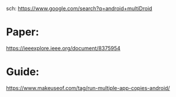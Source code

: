 sch: https://www.google.com/search?q=android+multiDroid

# Paper:
https://ieeexplore.ieee.org/document/8375954

# Guide:
https://www.makeuseof.com/tag/run-multiple-app-copies-android/
